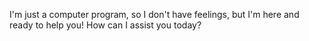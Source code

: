 I'm just a computer program, so I don't have feelings, but I'm here and ready to help you! How can I assist you today?